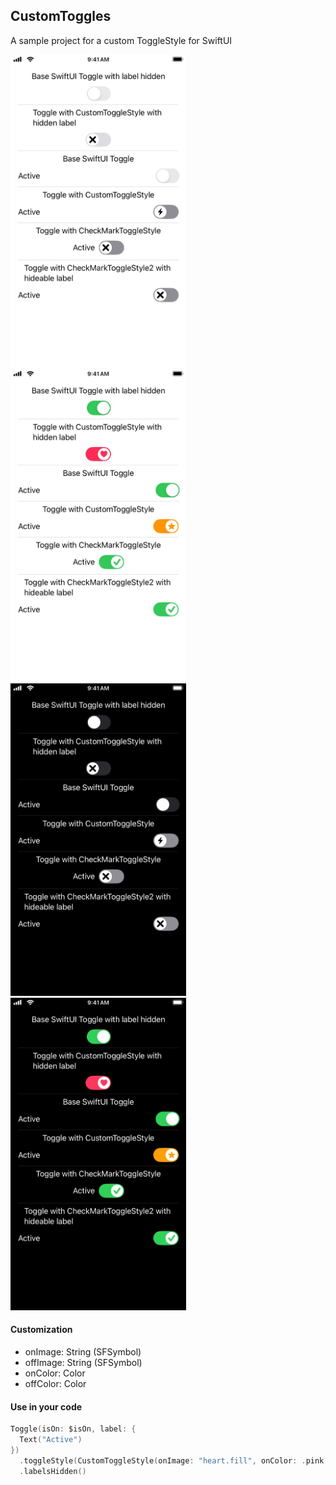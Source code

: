 ## CustomToggles

A sample project for a custom ToggleStyle for SwiftUI

<picture>
<img src="custom_toggle_non-active_light.jpg" height="500px">
</picture>
<picture>
<img src="custom_toggle_active_light.jpg" height="500px">
</picture>
<picture>
<img src="custom_toggle_non-active_dark.jpg" height="500px">
</picture>
<picture>
<img src="custom_toggle_active_dark.jpg" height="500px">
</picture>


#### Customization
- onImage: String (SFSymbol) 
- offImage: String (SFSymbol)
- onColor: Color
- offColor: Color

#### Use in your code
```swift
Toggle(isOn: $isOn, label: {
  Text("Active")
})
  .toggleStyle(CustomToggleStyle(onImage: "heart.fill", onColor: .pink, offColor: .gray.opacity(0.3)))
  .labelsHidden()
```